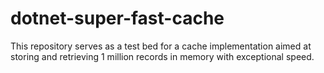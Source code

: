 # dotnet-super-fast-cache
This repository serves as a test bed for a cache implementation aimed at storing and retrieving 1 million records in memory with exceptional speed. 
